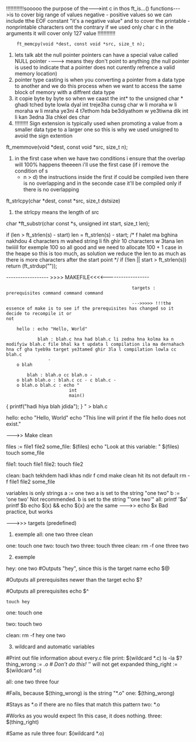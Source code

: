 !!!!!!!!!!!!sooooo the purpose of the--->int c in thos ft_is...() functions--->is to cover big range of values negative
	- positive values so we can include tthe EOF constant "it's a negative value" and
	to cover the printable -
		nonprintable characters ont the contrary if we used only char c in the arguments it will cover only 127 value !!!!!!!!!!!!

		ft_memcpy(void *dest, const void *src, size_t n);

1) lets talk abt the null pointer
    pointers can have a special value called NULL pointer ----> 
    means they don't point to anything
    (the null pointer is used to indicate that a pointer does not 
    curently refrence a valid memory location)
2) pointer type casting is when you converting a pointer from a data
    type to another and we do this process when we want to access 
    the same block of memory with a diffrent data type
3) it copie byte by byte so when we caast the int* to the unsigned char * ghadi 
    tched byte lowla dyal int treje3ha cunsg char w li moraha w li moraha w li 
    mraha ye3ni 4 t7ethom hda be3diyathom w ye3tiwna dik int li kan 3edna 3la 
    chkel des char
4) !!!!!!!!! Sign extension is typically used when promoting a value from a smaller data type to a larger one so this is why we used unsigned to avoid the sign extention

ft_memmove(void *dest, const void *src, size_t n);

1) in the first case when we have two conditions i ensure that the overlap will 100% 
happens theeeen i'll use the first case (if i remove the condition of s
	+ n > d) the 
instructions inside the first if could be compiled iven there is no overlapping and 
in the seconde case it'll be compiled only if there is no overlapping 

ft_strlcpy(char *dest, const *src, size_t dstsize)

1) the strlcpy means the length of src

char	*ft_substr(char const *s, unsigned int start, size_t len);

if (len > ft_strlen(s) - start)
	len = ft_strlen(s) - start;
/* f halet ma bghina nakhdou 4 characters m wahed string li fih ghir 10 characters w 3tana
len twiiiil for exemple 100 so all good and we need to allocate 100
	+ 1 case in the heape
so this is too much,
	as solution we reduce the len to as much as there is more characters
after the start point  */
if (!len || start > ft_strlen(s))
	return (ft_strdup(""));

------------------ >>>> MAKEFILE<<<<------------------

													targets : prerequisites command command command

													--->>>>> !!!the essence of make is to see if the prerequisites has changed so it decide to recompile it or
	not

		hello : echo "Hello, World"

				blah : blah.c hna had blah.c li zedna hna kolma ka n modifyiw blah.c file bhal ka t updata l compilation ila ma dernahach hna cf gha tyeb9a target ye3tamed ghir 3la l compilation lowla cc blah.c
					-
		o blah

			blah : blah.o cc blah.o -
		o blah blah.o : blah.c cc - c blah.c -
		o blah.o blah.c : echo "
							int
							main()
{
	printf("hadi hiya blah jdida");
}
	" > blah.c

hello:
	echo "Hello, World"
	echo "This line will print if the file hello does not exist."

--->> Make clean


files := file1 file2
some_file: $(files)
	echo "Look at this variable: " $(files)
	touch some_file

file1:
	touch file1
file2:
	touch file2

clean: bach tekhdem hadi khas ndir f cmd make clean hit its not default
	rm -f file1 file2 some_file

variables is only strings
a := one two  				a is set to the string "one two"
b := 'one two'  			Not recommended. b is set to the string "'one two'"
all:
	printf '$a'
	printf $b
	echo $(x)	&&  echo ${x} are the same
	--->> echo $x Bad practice, but works

--->>> targets (predefined)

1) exemple
all: one two three clean

one:
	touch one
two:
	touch two
three:
	touch three
clean:
	rm -f one three two

2) exemple

hey: one two
#Outputs "hey", since this is the target name
	echo $@

#Outputs all prerequisites newer than the target
	echo $?

#Outputs all prerequisites
	echo $^

	touch hey

one:
	touch one

two:
	touch two

clean:
	rm -f hey one two

3) wildcard and automatic variables

#Print out file information about every.c file
print: $(wildcard *.c)
	ls -la  $?
thing_wrong := *.o # Don't do this! '*' will not get expanded
thing_right := $(wildcard *.o)

all: one two three four

#Fails, because $(thing_wrong) is the string "*.o"
one: $(thing_wrong)

#Stays as *.o if there are no files that match this pattern
two: *.o

#Works as you would expect !In this case, it does nothing.
three: $(thing_right)

#Same as rule three
four: $(wildcard *.o)